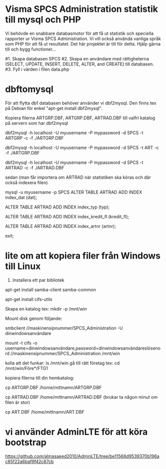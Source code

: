 # Visma SPCS Administration statistik till mysql och PHP

Vi behövde en snabbare databasmotor för att få ut statistik och speciella rapporter ur Visma SPCS Administration. 
Vi vill också använda vanliga språk som PHP för att få ut resultatet. 
Det här projektet är till för detta. Hjälp gärna till och bygg functioner...

#1. Skapa databasen SPCS
#2. Skapa en användare med rättigheterna (SELECT, UPDATE, INSERT, DELETE, ALTER, and CREATE) till databasen.
#3. Fyll i värden i filen data.php

# dbftomysql
För att flytta dbf databasen behöver använder vi dbf2mysql. Den finns tex på Debian för enkel "apt-get install dbf2mysql".

Kopiera filerna ARTGRP.DBF, ARTGRP.DBF, ARTRAD.DBF till valfri katalog på servern som har dbf2mysql

dbf2mysql -h localhost -U myusername -P mypassword -d SPCS -t ARTGRP -c -f ./ARTGRP.DBF

dbf2mysql -h localhost -U myusername -P mypassword -d SPCS -t ART -c -f ./ARTGRP.DBF

dbf2mysql -h localhost -U myusername -P mypassword -d SPCS -t ARTRAD -c -f ./ARTRAD.DBF

sedan (man får importera om ARTRAD när statistiken ska köras och där också indexera filen)

mysql -u myusername -p SPCS
ALTER TABLE ARTRAD ADD INDEX index_dat (dat);

ALTER TABLE ARTRAD ADD INDEX index_typ (typ);

ALTER TABLE ARTRAD ADD INDEX index_kredit_fl (kredit_fl);

ALTER TABLE ARTRAD ADD INDEX index_artnr (artnr);

exit;

# lite om att kopiera filer från Windows till Linux
1. Installera ett par bibliotek

apt-get install samba-client samba-common

apt-get install cifs-utils

Skapa en katalog tex: mkdir -p /mnt/win

Mount disk genom följande:

smbclient //maskinensipnummer/SPCS_Administration -U dinwindowsanvändare

mount -t cifs -o username=dinwindowsanvändare,password=dinwindowsanvändareslösenord //maskinensipnummer/SPCS_Administration /mnt/win

kolla att det funkar: ls /mnt/win
gå till rätt företag tex: cd /mnt/win/Före*/FTG1

kopiera filerna till din hemkatalog:

cp ARTGRP.DBF /home/mittnamn/ARTGRP.DBF

cp ARTRAD.DBF /home/mittnamn/ARTRAD.DBF (brukar ta någon minut om filen är stor)

cp ART.DBF /home/mittnamn/ART.DBF

# vi använder AdminLTE för att köra bootstrap
https://github.com/almasaeed2010/AdminLTE/tree/be11566d9539370b196ac85f22a6baf9f42c87cb
